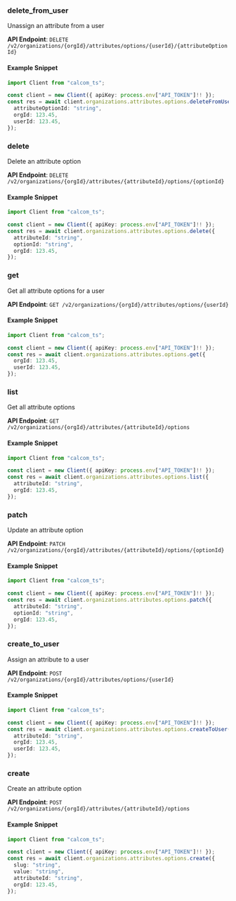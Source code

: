 
### delete_from_user <a name="delete_from_user"></a>
Unassign an attribute from a user



**API Endpoint**: `DELETE /v2/organizations/{orgId}/attributes/options/{userId}/{attributeOptionId}`

#### Example Snippet

```typescript
import Client from "calcom_ts";

const client = new Client({ apiKey: process.env["API_TOKEN"]!! });
const res = await client.organizations.attributes.options.deleteFromUser({
  attributeOptionId: "string",
  orgId: 123.45,
  userId: 123.45,
});
```

### delete <a name="delete"></a>
Delete an attribute option



**API Endpoint**: `DELETE /v2/organizations/{orgId}/attributes/{attributeId}/options/{optionId}`

#### Example Snippet

```typescript
import Client from "calcom_ts";

const client = new Client({ apiKey: process.env["API_TOKEN"]!! });
const res = await client.organizations.attributes.options.delete({
  attributeId: "string",
  optionId: "string",
  orgId: 123.45,
});
```

### get <a name="get"></a>
Get all attribute options for a user



**API Endpoint**: `GET /v2/organizations/{orgId}/attributes/options/{userId}`

#### Example Snippet

```typescript
import Client from "calcom_ts";

const client = new Client({ apiKey: process.env["API_TOKEN"]!! });
const res = await client.organizations.attributes.options.get({
  orgId: 123.45,
  userId: 123.45,
});
```

### list <a name="list"></a>
Get all attribute options



**API Endpoint**: `GET /v2/organizations/{orgId}/attributes/{attributeId}/options`

#### Example Snippet

```typescript
import Client from "calcom_ts";

const client = new Client({ apiKey: process.env["API_TOKEN"]!! });
const res = await client.organizations.attributes.options.list({
  attributeId: "string",
  orgId: 123.45,
});
```

### patch <a name="patch"></a>
Update an attribute option



**API Endpoint**: `PATCH /v2/organizations/{orgId}/attributes/{attributeId}/options/{optionId}`

#### Example Snippet

```typescript
import Client from "calcom_ts";

const client = new Client({ apiKey: process.env["API_TOKEN"]!! });
const res = await client.organizations.attributes.options.patch({
  attributeId: "string",
  optionId: "string",
  orgId: 123.45,
});
```

### create_to_user <a name="create_to_user"></a>
Assign an attribute to a user



**API Endpoint**: `POST /v2/organizations/{orgId}/attributes/options/{userId}`

#### Example Snippet

```typescript
import Client from "calcom_ts";

const client = new Client({ apiKey: process.env["API_TOKEN"]!! });
const res = await client.organizations.attributes.options.createToUser({
  attributeId: "string",
  orgId: 123.45,
  userId: 123.45,
});
```

### create <a name="create"></a>
Create an attribute option



**API Endpoint**: `POST /v2/organizations/{orgId}/attributes/{attributeId}/options`

#### Example Snippet

```typescript
import Client from "calcom_ts";

const client = new Client({ apiKey: process.env["API_TOKEN"]!! });
const res = await client.organizations.attributes.options.create({
  slug: "string",
  value: "string",
  attributeId: "string",
  orgId: 123.45,
});
```
